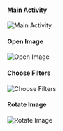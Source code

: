 #### Main Activity

![Main Activity](https://github.com/B1nvoker/-photo_editor/blob/master/docs/Activity/activitydiag.png)

#### Open Image

![Open Image](https://github.com/B1nvoker/-photo_editor/blob/master/docs/Activity/opening.png)

#### Choose Filters

![Choose Filters](https://github.com/B1nvoker/-photo_editor/blob/master/docs/Activity/choosefilters.png)

#### Rotate Image

![Rotate Image](https://github.com/B1nvoker/-photo_editor/blob/master/docs/Activity/rotateimage.png)

